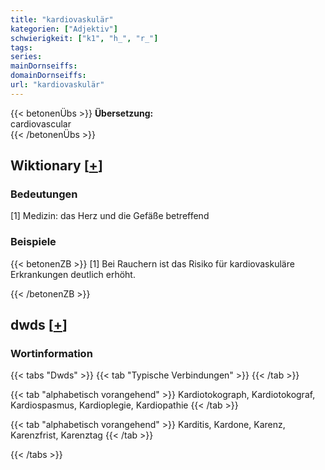 ```yaml
---
title: "kardiovaskulär"
kategorien: ["Adjektiv"]
schwierigkeit: ["k1", "h_", "r_"]
tags:
series:
mainDornseiffs:
domainDornseiffs:
url: "kardiovaskulär"
---
```


{{< betonenÜbs >}}
**Übersetzung:**  
cardiovascular  
{{< /betonenÜbs >}}

## Wiktionary [[+](https://de.wiktionary.org/wiki/kardiovaskulär)]

### Bedeutungen
[1] Medizin: das Herz und die Gefäße betreffend  

### Beispiele
{{< betonenZB >}}
[1] Bei Rauchern ist das Risiko für kardiovaskuläre Erkrankungen deutlich erhöht.  

{{< /betonenZB >}}


## dwds [[+](https://www.dwds.de/wb/kardiovaskulär)]

### Wortinformation
{{< tabs "Dwds" >}}
{{< tab "Typische Verbindungen" >}}
{{< /tab >}}

{{< tab "alphabetisch vorangehend" >}}
Kardiotokograph, Kardiotokograf, Kardiospasmus, Kardioplegie, Kardiopathie
{{< /tab >}}

{{< tab "alphabetisch vorangehend" >}}
Karditis, Kardone, Karenz, Karenzfrist, Karenztag
{{< /tab >}}

{{< /tabs >}}

